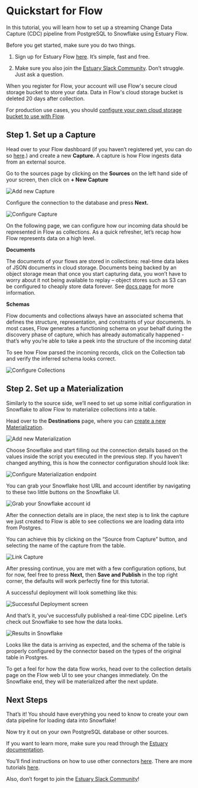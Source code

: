 # Quickstart for Flow

<head>
    <meta property="og:image" content="https://storage.googleapis.com/estuary-marketing-strapi-uploads/uploads//architecture_6bbaf2c5a6/architecture_6bbaf2c5a6.png" />
</head>

In this tutorial, you will learn how to set up a streaming Change Data Capture (CDC) pipeline from PostgreSQL to
Snowflake using Estuary Flow.

Before you get started, make sure you do two things.

1. Sign up for Estuary Flow [here](https://dashboard.estuary.dev/register). It’s simple, fast and free.

2. Make sure you also join
   the [Estuary Slack Community](https://estuary-dev.slack.com/ssb/redirect#/shared-invite/email). Don’t struggle. Just
   ask a question.

When you register for Flow, your account will use Flow's secure cloud storage bucket to store your data.
Data in Flow's cloud storage bucket is deleted 20 days after collection.

For production use cases, you
should [configure your own cloud storage bucket to use with Flow](../installation.mdx).

## Step 1. Set up a Capture<a id="step-2-set-up-a-capture"></a>

Head over to your Flow dashboard (if you haven’t registered yet, you can do
so [here](https://dashboard.estuary.dev/register).) and create a new **Capture.** A capture is how Flow ingests data
from an external source.

Go to the sources page by clicking on the **Sources** on the left hand side of your screen, then click on **+ New
Capture**

![Add new Capture](https://storage.googleapis.com/estuary-marketing-strapi-uploads/uploads//new_capture_4583a8a120/new_capture_4583a8a120.png)

Configure the connection to the database and press **Next.**

![Configure Capture](https://storage.googleapis.com/estuary-marketing-strapi-uploads/uploads//capture_configuration_89e2133f83/capture_configuration_89e2133f83.png)

On the following page, we can configure how our incoming data should be represented in Flow as collections. As a quick
refresher, let’s recap how Flow represents data on a high level.

**Documents**

The documents of your flows are stored in collections: real-time data lakes of JSON documents in cloud storage.
Documents being backed by an object storage mean that once you start capturing data, you won’t have to worry about it
not being available to replay – object stores such as S3 can be configured to cheaply store data forever.
See [docs page](https://docs.estuary.dev/concepts/collections/#documents) for more information.

**Schemas**

Flow documents and collections always have an associated schema that defines the structure, representation, and
constraints of your documents. In most cases, Flow generates a functioning schema on your behalf during the discovery
phase of capture, which has already automatically happened - that’s why you’re able to take a peek into the structure of
the incoming data!

To see how Flow parsed the incoming records, click on the Collection tab and verify the inferred schema looks correct.

![Configure Collections](https://storage.googleapis.com/estuary-marketing-strapi-uploads/uploads//collections_configuration_34e53025c7/collections_configuration_34e53025c7.png)

## Step 2. Set up a Materialization<a id="step-3-set-up-a-materialization"></a>

Similarly to the source side, we’ll need to set up some initial configuration in Snowflake to allow Flow to materialize
collections into a table.

Head over to the **Destinations** page, where you
can [create a new Materialization](https://dashboard.estuary.dev/materializations/create).

![Add new Materialization](https://storage.googleapis.com/estuary-marketing-strapi-uploads/uploads//new_materialization_31df04d81f/new_materialization_31df04d81f.png)

Choose Snowflake and start filling out the connection details based on the values inside the script you executed in the
previous step. If you haven’t changed anything, this is how the connector configuration should look like:

![Configure Materialization endpoint](https://storage.googleapis.com/estuary-marketing-strapi-uploads/uploads//materialization_endpoint_configuration_0d540a12b5/materialization_endpoint_configuration_0d540a12b5.png)

You can grab your Snowflake host URL and account identifier by navigating to these two little buttons on the Snowflake
UI.

![Grab your Snowflake account id](https://storage.googleapis.com/estuary-marketing-strapi-uploads/uploads//snowflake_account_id_af1cc78df8/snowflake_account_id_af1cc78df8.png)

After the connection details are in place, the next step is to link the capture we just created to Flow is able to see
collections we are loading data into from Postgres.

You can achieve this by clicking on the “Source from Capture” button, and selecting the name of the capture from the
table.

![Link Capture](https://storage.googleapis.com/estuary-marketing-strapi-uploads/uploads//link_source_to_capture_b0d37a738f/link_source_to_capture_b0d37a738f.png)

After pressing continue, you are met with a few configuration options, but for now, feel free to press **Next,** then **Save and Publish** in the top right corner, the defaults will work perfectly fine for this tutorial.

A successful deployment will look something like this:

![Successful Deployment screen](https://storage.googleapis.com/estuary-marketing-strapi-uploads/uploads//publish_successful_4e18642288/publish_successful_4e18642288.png)

And that’s it, you’ve successfully published a real-time CDC pipeline. Let’s check out Snowflake to see how
the data looks.

![Results in Snowflake](https://storage.googleapis.com/estuary-marketing-strapi-uploads/uploads//snowflake_verification_2eb047efec/snowflake_verification_2eb047efec.png)

Looks like the data is arriving as expected, and the schema of the table is properly configured by the connector based
on the types of the original table in Postgres.

To get a feel for how the data flow works, head over to the collection details page on the Flow web UI to see your
changes immediately. On the Snowflake end, they will be materialized after the next update.

## Next Steps<a id="next-steps"></a>

That’s it! You should have everything you need to know to create your own data pipeline for loading data into Snowflake!

Now try it out on your own PostgreSQL database or other sources.

If you want to learn more, make sure you read through the [Estuary documentation](https://docs.estuary.dev/).

You’ll find instructions on how to use other connectors [here](https://docs.estuary.dev/). There are more
tutorials [here](https://docs.estuary.dev/guides/).

Also, don’t forget to join
the [Estuary Slack Community](https://estuary-dev.slack.com/ssb/redirect#/shared-invite/email)!
